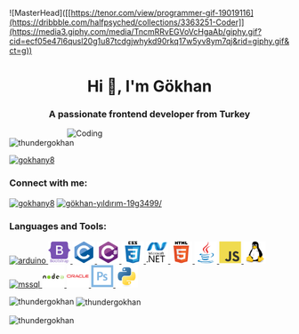 ![MasterHead]([[https://tenor.com/view/programmer-gif-19019116](https://dribbble.com/halfpsyched/collections/3363251-Coder]](https://media3.giphy.com/media/TncmRRvEGVoVcHgaAb/giphy.gif?cid=ecf05e47l6qusl20g1u87tcdgjwhykd90rkq17w5yv8ym7qj&rid=giphy.gif&ct=g))
<h1 align="center">Hi 👋, I'm Gökhan</h1>
<h3 align="center">A passionate frontend developer from Turkey</h3>
<img align="right" alt=Coding width="400" src="https://media3.giphy.com/media/QHAtcUwRhyxErSzE13/giphy.gif?cid=790b7611b4e92c9d9fe6a025349d166b16467e33ae672a80&rid=giphy.gif&ct=g">

<p align="left"> <img src="https://komarev.com/ghpvc/?username=thundergokhan&label=Profile%20views&color=0e75b6&style=flat" alt="thundergokhan" /> </p>

<p align="left"> <a href="https://twitter.com/gokhany8" target="blank"><img src="https://img.shields.io/twitter/follow/gokhany8?logo=twitter&style=for-the-badge" alt="gokhany8" /></a> </p>

<h3 align="left">Connect with me:</h3>
<p align="left">
<a href="https://twitter.com/gokhany8" target="blank"><img align="center" src="https://raw.githubusercontent.com/rahuldkjain/github-profile-readme-generator/master/src/images/icons/Social/twitter.svg" alt="gokhany8" height="30" width="40" /></a>
<a href="https://linkedin.com/in/gökhan-yıldırım-19g3499/" target="blank"><img align="center" src="https://raw.githubusercontent.com/rahuldkjain/github-profile-readme-generator/master/src/images/icons/Social/linked-in-alt.svg" alt="gökhan-yıldırım-19g3499/" height="30" width="40" /></a>
</p>

<h3 align="left">Languages and Tools:</h3>
<p align="left"> <a href="https://www.arduino.cc/" target="_blank" rel="noreferrer"> <img src="https://cdn.worldvectorlogo.com/logos/arduino-1.svg" alt="arduino" width="40" height="40"/> </a> <a href="https://getbootstrap.com" target="_blank" rel="noreferrer"> <img src="https://raw.githubusercontent.com/devicons/devicon/master/icons/bootstrap/bootstrap-plain-wordmark.svg" alt="bootstrap" width="40" height="40"/> </a> <a href="https://www.cprogramming.com/" target="_blank" rel="noreferrer"> <img src="https://raw.githubusercontent.com/devicons/devicon/master/icons/c/c-original.svg" alt="c" width="40" height="40"/> </a> <a href="https://www.w3schools.com/cs/" target="_blank" rel="noreferrer"> <img src="https://raw.githubusercontent.com/devicons/devicon/master/icons/csharp/csharp-original.svg" alt="csharp" width="40" height="40"/> </a> <a href="https://www.w3schools.com/css/" target="_blank" rel="noreferrer"> <img src="https://raw.githubusercontent.com/devicons/devicon/master/icons/css3/css3-original-wordmark.svg" alt="css3" width="40" height="40"/> </a> <a href="https://dotnet.microsoft.com/" target="_blank" rel="noreferrer"> <img src="https://raw.githubusercontent.com/devicons/devicon/master/icons/dot-net/dot-net-original-wordmark.svg" alt="dotnet" width="40" height="40"/> </a> <a href="https://www.w3.org/html/" target="_blank" rel="noreferrer"> <img src="https://raw.githubusercontent.com/devicons/devicon/master/icons/html5/html5-original-wordmark.svg" alt="html5" width="40" height="40"/> </a> <a href="https://www.java.com" target="_blank" rel="noreferrer"> <img src="https://raw.githubusercontent.com/devicons/devicon/master/icons/java/java-original.svg" alt="java" width="40" height="40"/> </a> <a href="https://developer.mozilla.org/en-US/docs/Web/JavaScript" target="_blank" rel="noreferrer"> <img src="https://raw.githubusercontent.com/devicons/devicon/master/icons/javascript/javascript-original.svg" alt="javascript" width="40" height="40"/> </a> <a href="https://www.linux.org/" target="_blank" rel="noreferrer"> <img src="https://raw.githubusercontent.com/devicons/devicon/master/icons/linux/linux-original.svg" alt="linux" width="40" height="40"/> </a> <a href="https://www.microsoft.com/en-us/sql-server" target="_blank" rel="noreferrer"> <img src="https://www.svgrepo.com/show/303229/microsoft-sql-server-logo.svg" alt="mssql" width="40" height="40"/> </a> <a href="https://nodejs.org" target="_blank" rel="noreferrer"> <img src="https://raw.githubusercontent.com/devicons/devicon/master/icons/nodejs/nodejs-original-wordmark.svg" alt="nodejs" width="40" height="40"/> </a> <a href="https://www.oracle.com/" target="_blank" rel="noreferrer"> <img src="https://raw.githubusercontent.com/devicons/devicon/master/icons/oracle/oracle-original.svg" alt="oracle" width="40" height="40"/> </a> <a href="https://www.photoshop.com/en" target="_blank" rel="noreferrer"> <img src="https://raw.githubusercontent.com/devicons/devicon/master/icons/photoshop/photoshop-line.svg" alt="photoshop" width="40" height="40"/> </a> <a href="https://www.python.org" target="_blank" rel="noreferrer"> <img src="https://raw.githubusercontent.com/devicons/devicon/master/icons/python/python-original.svg" alt="python" width="40" height="40"/> </a> </p>

<p><img align="left" src="https://github-readme-stats.vercel.app/api/top-langs?username=thundergokhan&show_icons=true&locale=en&layout=compact" alt="thundergokhan" /></p>

<p>&nbsp;<img align="center" src="https://github-readme-stats.vercel.app/api?username=thundergokhan&show_icons=true&locale=en" alt="thundergokhan" /></p>

<p><img align="center" src="https://github-readme-streak-stats.herokuapp.com/?user=thundergokhan&" alt="thundergokhan" /></p>
